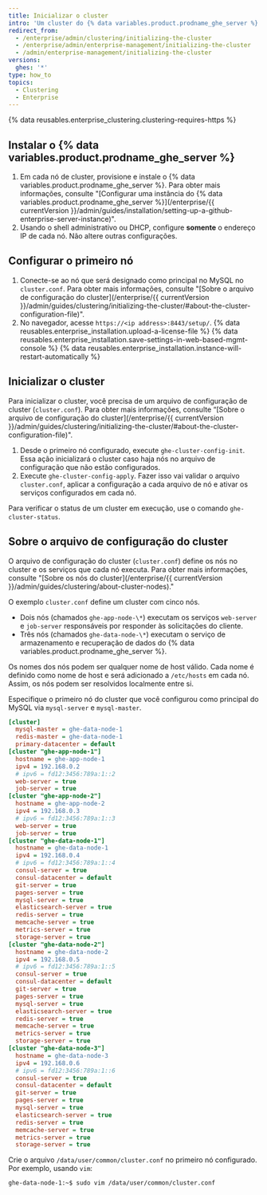 ```yaml
---
title: Inicializar o cluster
intro: 'Um cluster do {% data variables.product.prodname_ghe_server %} deve ser configurado com uma licença e inicializado usando o shell administrativo (SSH).'
redirect_from:
  - /enterprise/admin/clustering/initializing-the-cluster
  - /enterprise/admin/enterprise-management/initializing-the-cluster
  - /admin/enterprise-management/initializing-the-cluster
versions:
  ghes: '*'
type: how_to
topics:
  - Clustering
  - Enterprise
---
```


{% data reusables.enterprise_clustering.clustering-requires-https %}

## Instalar o {% data variables.product.prodname_ghe_server %}

1. Em cada nó de cluster, provisione e instale o {% data variables.product.prodname_ghe_server %}. Para obter mais informações, consulte "[Configurar uma instância do {% data variables.product.prodname_ghe_server %}](/enterprise/{{ currentVersion }}/admin/guides/installation/setting-up-a-github-enterprise-server-instance)".
2. Usando o shell administrativo ou DHCP, configure **somente** o endereço IP de cada nó. Não altere outras configurações.

## Configurar o primeiro nó

1. Conecte-se ao nó que será designado como principal no MySQL no `cluster.conf`. Para obter mais informações, consulte "[Sobre o arquivo de configuração do cluster](/enterprise/{{ currentVersion }}/admin/guides/clustering/initializing-the-cluster/#about-the-cluster-configuration-file)".
2. No navegador, acesse `https://<ip address>:8443/setup/`.
{% data reusables.enterprise_installation.upload-a-license-file %}
{% data reusables.enterprise_installation.save-settings-in-web-based-mgmt-console %}
{% data reusables.enterprise_installation.instance-will-restart-automatically %}

## Inicializar o cluster

Para inicializar o cluster, você precisa de um arquivo de configuração de cluster (`cluster.conf`). Para obter mais informações, consulte “[Sobre o arquivo de configuração do cluster](/enterprise/{{ currentVersion }}/admin/guides/clustering/initializing-the-cluster/#about-the-cluster-configuration-file)".

1. Desde o primeiro nó configurado, execute `ghe-cluster-config-init`.  Essa ação inicializará o cluster caso haja nós no arquivo de configuração que não estão configurados.
2. Execute `ghe-cluster-config-apply`. Fazer isso vai validar o arquivo `cluster.conf`, aplicar a configuração a cada arquivo de nó e ativar os serviços configurados em cada nó.

Para verificar o status de um cluster em execução, use o comando `ghe-cluster-status`.

## Sobre o arquivo de configuração do cluster

O arquivo de configuração do cluster (`cluster.conf`) define os nós no cluster e os serviços que cada nó executa. Para obter mais informações, consulte "[Sobre os nós do cluster](/enterprise/{{ currentVersion }}/admin/guides/clustering/about-cluster-nodes)."

O exemplo `cluster.conf` define um cluster com cinco nós.

  - Dois nós (chamados `ghe-app-node-\*`) executam os serviços `web-server` e `job-server` responsáveis por responder às solicitações do cliente.
  - Três nós (chamados `ghe-data-node-\*`) executam o serviço de armazenamento e recuperação de dados do {% data variables.product.prodname_ghe_server %}.

Os nomes dos nós podem ser qualquer nome de host válido. Cada nome é definido como nome de host e será adicionado a `/etc/hosts` em cada nó. Assim, os nós podem ser resolvidos localmente entre si.

Especifique o primeiro nó do cluster que você configurou como principal do MySQL via `mysql-server` e `mysql-master`.

```ini
[cluster]
  mysql-master = ghe-data-node-1
  redis-master = ghe-data-node-1
  primary-datacenter = default
[cluster "ghe-app-node-1"]
  hostname = ghe-app-node-1
  ipv4 = 192.168.0.2
  # ipv6 = fd12:3456:789a:1::2
  web-server = true
  job-server = true
[cluster "ghe-app-node-2"]
  hostname = ghe-app-node-2
  ipv4 = 192.168.0.3
  # ipv6 = fd12:3456:789a:1::3
  web-server = true
  job-server = true
[cluster "ghe-data-node-1"]
  hostname = ghe-data-node-1
  ipv4 = 192.168.0.4
  # ipv6 = fd12:3456:789a:1::4
  consul-server = true
  consul-datacenter = default
  git-server = true
  pages-server = true
  mysql-server = true
  elasticsearch-server = true
  redis-server = true
  memcache-server = true
  metrics-server = true
  storage-server = true
[cluster "ghe-data-node-2"]
  hostname = ghe-data-node-2
  ipv4 = 192.168.0.5
  # ipv6 = fd12:3456:789a:1::5
  consul-server = true
  consul-datacenter = default
  git-server = true
  pages-server = true
  mysql-server = true
  elasticsearch-server = true
  redis-server = true
  memcache-server = true
  metrics-server = true
  storage-server = true
[cluster "ghe-data-node-3"]
  hostname = ghe-data-node-3
  ipv4 = 192.168.0.6
  # ipv6 = fd12:3456:789a:1::6
  consul-server = true
  consul-datacenter = default
  git-server = true
  pages-server = true
  mysql-server = true
  elasticsearch-server = true
  redis-server = true
  memcache-server = true
  metrics-server = true
  storage-server = true
```

Crie o arquivo `/data/user/common/cluster.conf` no primeiro nó configurado. Por exemplo, usando `vim`:

   ```shell
   ghe-data-node-1:~$ sudo vim /data/user/common/cluster.conf
   ```
